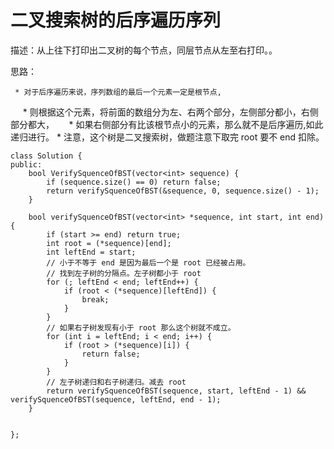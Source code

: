 # 二叉搜索树的后序遍历序列

描述：从上往下打印出二叉树的每个节点，同层节点从左至右打印。。

思路： 

     * 对于后序遍历来说，序列数组的最后一个元素一定是根节点,
     * 则根据这个元素，将前面的数组分为左、右两个部分，左侧部分都小，右侧部分都大，
     * 如果右侧部分有比该根节点小的元素，那么就不是后序遍历,如此递归进行。
     * 注意，这个树是二叉搜索树，做题注意下取完 root 要不 end 扣除。


```
class Solution {
public:
    bool VerifySquenceOfBST(vector<int> sequence) {
        if (sequence.size() == 0) return false;
		return verifySquenceOfBST(&sequence, 0, sequence.size() - 1);
    }
    
    bool verifySquenceOfBST(vector<int> *sequence, int start, int end) {
        if (start >= end) return true;
        int root = (*sequence)[end];
        int leftEnd = start;
        // 小于不等于 end 是因为最后一个是 root 已经被占用。
        // 找到左子树的分隔点。左子树都小于 root
        for (; leftEnd < end; leftEnd++) {
            if (root < (*sequence)[leftEnd]) {
                break;
            }
        }
		// 如果右子树发现有小于 root 那么这个树就不成立。
        for (int i = leftEnd; i < end; i++) {
            if (root > (*sequence)[i]) {
                return false;
            }
        }
        // 左子树递归和右子树递归。减去 root 
        return verifySquenceOfBST(sequence, start, leftEnd - 1) && verifySquenceOfBST(sequence, leftEnd, end - 1);
    }
    
    
};
```